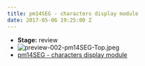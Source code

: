 ```yaml
---
title: pm14SEG - characters display module
date: 2017-05-06 19:25:00 Z
---
```


* **Stage:** review  
* ![preview-002-pm14SEG-Top.jpeg](/uploads/pm14SEG/preview-002-pm14SEG-Top.jpeg)
* [pm14SEG - characters display module](/pm14seg/)